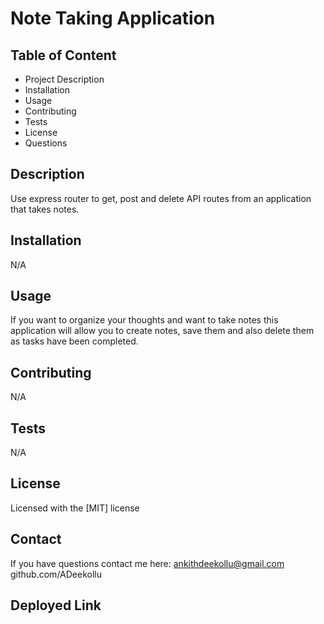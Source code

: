 
# Note Taking Application

## Table of Content
* Project Description
* Installation
* Usage  
* Contributing
* Tests
* License
* Questions

## Description
Use express router to get, post and delete API routes from an application that takes notes.

## Installation
 N/A

## Usage
If you want to organize your thoughts and want to take notes this application will allow you to create notes, save them and also delete them as tasks have been completed.

## Contributing
 N/A

## Tests
N/A

## License
Licensed with the [MIT] license

## Contact
If you have questions contact me here: 
ankithdeekollu@gmail.com
github.com/ADeekollu

## Deployed Link
